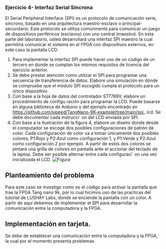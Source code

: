 ###  Ejercicio 4- Interfaz Serial Síncrona
El Serial Peripheral Interface (SPI) es un protocolo de comunicación serie, síncrono, basado en
 una arquitectura maestro-esclavo o principal-secundario. Este protocolo se utiliza comúnmente
 para comunicar un juego de dispositivos periféricos (esclavos) con uno central (maestro). En esta
 parte del laboratorio, usted desarrollará una interfaz SPI maestro la cual permitirá comunicar el
 sistema en el FPGA con dispositivos externos, en este caso la pantalla LCD.

1.  Para implementar la interfaz SPI puede hacer uso de un código de un tercero en donde se
 cumplan los mismos requisitos de licencia del ejercicio anterior.
2.  Se debe prestar atención como utilizar el SPI para programar una secuencia de transferencia
 de datos. Elabore una simulación en dónde se compruebe que el módulo SPI escogido cumpla
 el protocolo para un único dispositivo.
3.  Con base a la hoja de datos del controlador ST7789V, elabore un procedimiento de configu
ración para programar la LCD. Puede basarse en alguna biblioteca de Arduino o del ejemplo
 encontrado en https://github.com/sipeed/TangNano-9K-example/tree/main/spi_
 lcd. Se debe documentar cada instrucci´ on del LCD enviada por SPI.
4. Con base a la ilustración de la figura 4, elabore un diseño donde desde el computador se
 escoge dos posibles configuraciones de patrón de color. Cada configuración de color va a
 tomar únicamente dos posibles colores; P1:Rojo y P2:Azul como configuración 1, y P1:Verde
 y P2:Azul como configuración 2 por ejemplo. A partir de estos dos colores se pintará una
 grilla de colores en pantalla ante el accionar del teclado de la laptop. Debe ser posible
 alternar entre cada configuraci´ on una vez inicializada el LCD.
![Figura](https://github.com/AzofeifaJ/Taller-de-Digitales_Grupo-4/blob/main/Laboratorio_2/Imagenes_y_videos/figura.png)

## Planteamiento del problema
Para este caso se investigo como es el código para activar la pantalla que trae la FPGA Tang nano 9k, por lo cual hicimos uso de las practicas del tutorial de LUSHAY Labs, donde se enciende la pantalla con un color. A partir de aquí debemos de implementar el SPI para desarrollar la comunicación entre la computadora y la FPGA.

## Implementación en tarjeta. 
Se debe de establecer una comunicación entre la computadora y la FPGA, la cual por el momento presenta problemas. 


